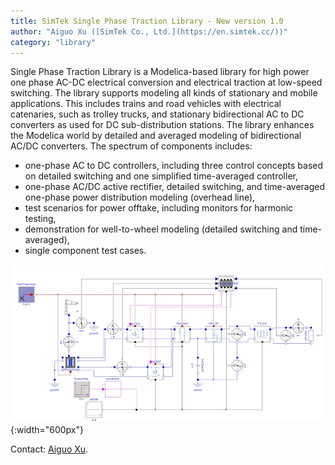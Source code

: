 ```yaml
---
title: SimTek Single Phase Traction Library - New version 1.0
author: "Aiguo Xu ([SimTek Co., Ltd.](https://en.simtek.cc/))"
category: "library"
---
```

Single Phase Traction Library is a Modelica-based library for high power one phase AC-DC electrical conversion and electrical traction at low-speed switching. The library supports modeling all kinds of stationary and mobile applications. This includes trains and road vehicles with electrical catenaries, such as trolley trucks, and stationary bidirectional AC to DC converters as used for DC sub-distribution stations. The library enhances the Modelica world by detailed and averaged modeling of bidirectional AC/DC converters.
The spectrum of components includes:
- one-phase AC to DC controllers, including three control concepts based on detailed switching and one simplified time-averaged controller,
- one-phase AC/DC active rectifier, detailed switching, and time-averaged one-phase power distribution modeling (overhead line),
- test scenarios for power offtake, including monitors for harmonic testing,
- demonstration for well-to-wheel modeling (detailed switching and time-averaged),
- single component test cases.

![SPT logo](SPT.jpg "Dual converter example"){:width="600px"}

Contact: [Aiguo Xu](mailto:aiguo.xu@cnydsimtek.com).
